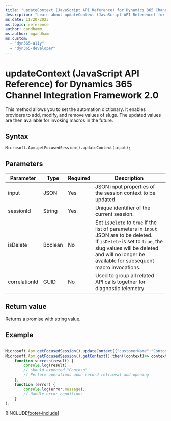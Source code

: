 ```yaml
---
title: "updateContext (JavaScript API Reference) for Dynamics 365 Channel Integration Framework 2.0 | MicrosoftDocs"
description: "Learn about updateContext (JavaScript API Reference) for Dynamics 365 Channel Integration Framework 2.0."
ms.date: 11/20/2023
ms.topic: reference
author: gandhamm
ms.author: mgandham
ms.custom: 
  - "dyn365-a11y"
  - "dyn365-developer"
---
```

# updateContext (JavaScript API Reference) for Dynamics 365 Channel Integration Framework 2.0


This method allows you to set the automation dictionary. It enables providers to add, modify, and remove values of slugs. The updated values are then available for invoking macros in the future.

## Syntax

`Microsoft.Apm.getFocusedSession().updateContext(input);`

## Parameters

| Parameter | Type | Required| Description |
| ------- |-------|-------|-------|
|input| JSON | Yes | JSON input properties of the session context to be updated.|
|sessionId| String| Yes | Unique identifier of the current session. |
|isDelete| Boolean | No | Set `isDelete` to `true` if the list of parameters in `input` JSON are to be deleted.<br />If `isDelete` is set to `true`, the slug values will be deleted and will no longer be available for subsequent macro invocations.|
|correlationId| GUID| No |Used to group all related API calls together for diagnostic telemetry|

## Return value

Returns a promise with string value.

## Example


```javascript

Microsoft.Apm.getFocusedSession().updateContext({"customerName":"Contoso"});
Microsoft.Apm.getFocusedSession().getContext().then((context)=> context.get("customerName")).then(
    function success(result) {
        console.log(result);
        // should expected "Contoso"
        // Perform operations upon record retrieval and opening
    },
    function (error) {
        console.log(error.message);
        // Handle error conditions
    }
);
```


[!INCLUDE[footer-include](../../../../../includes/footer-banner.md)]

